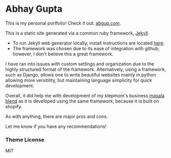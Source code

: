 # Abhay Gupta

This is my personal portfolio!
Check it out: [abgup.com](http://abgup.com).



This is a static site generated via a common ruby framework, [Jekyll](https://en.wikipedia.org/wiki/Jekyll_(software)).
- To run Jekyll web generator locally, install instructions are located [here](https://github.com/ab12gu/personal-website/wiki/How-to-install-website-generator-locally). 
- The framework was chosen due to its ease of integration with github; however, I don't believe this a great framework.

I have ran into issues with custom settings and organization due to the highly structured format of the framework. Alternatively, using a framework, such as Django, allows one to write beautiful websites mainly in python allowing more versitility, but maintaining language simplicity for quick development. 

Overall, it did help me with development of my stepmom's business [masala blend](https://masalablend.com) as it is developed using the same framework, because it is built on shopify. 

As with anything, there are major pros and cons. 

Let me know if you have any recommendations!



### Theme License

MIT
